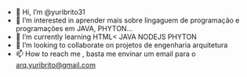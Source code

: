 - 👋 Hi, I’m @yuribrito31
- 👀 I’m interested in  aprender mais sobre lingaguem de programação e programações em JAVA, PHYTON...
- 🌱 I’m currently learning  HTML< JAVA NODEJS PHYTON
- 💞️ I’m looking to collaborate on  projetos de engenharia arquitetura
- 📫 How to reach me , basta me envinar um email para o arq.yuribrito@gmail.com

<!---
yuribrito31/yuribrito31 is a ✨ special ✨ repository because its `README.md` (this file) appears on your GitHub profile.
You can click the Preview link to take a look at your changes.
--->
